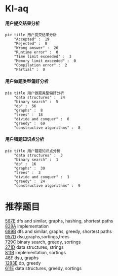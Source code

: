 # KI-aq

<!-- tabs:start -->



#### **用户提交结果分析**

```mermaid
pie title 用户提交结果分析
    "Accepted" :  19
    "Rejected" :  0
    "Wrong answer" :  26
    "Runtime error" :  0
    "Time limit exceeded" :  3
    "Memory limit exceeded" :  0
    "Compilation error" :  2
    "Partial" :  0
```

#### **用户做题类型偏好分析**

```mermaid
pie title 用户做题类型偏好分析
    "data structures" :  24
    "binary search" :  5
    "dp" :  56
    "graphs" :  8
    "trees" :  18
    "divide and conquer" :  0
    "greedy" :  69
    "constructive algorithms" :  8
```
#### **用户错题知识点分析**

```mermaid
pie title 用户错题知识点分析
    "data structures" :  3
    "binary search" :  1
    "dp" :  16
    "graphs" :  30
    "trees" :  3
    "divide and conquer" :  1
    "greedy" :  24
    "constructive algorithms" :  9
```



<!-- tabs:end -->
# 推荐题目
[567E](https://codeforces.com/contest/567/problem/E)		dfs and similar,
                        graphs,
                        hashing,
                        shortest paths		  
[828A](https://codeforces.com/contest/828/problem/A)		implementation		  
[689B](https://codeforces.com/contest/689/problem/B)		dfs and similar,
                        graphs,
                        greedy,
                        shortest paths		  
[957D](https://codeforces.com/contest/957/problem/D)		dsu,graphs,sortings,trees		  
[729C](https://codeforces.com/contest/729/problem/C)		binary search,
                        greedy,
                        sortings		  
[271D](https://codeforces.com/contest/271/problem/D)		data structures,
                        strings		  
[811B](https://codeforces.com/contest/811/problem/B)		implementation,
                        sortings		  
[46F](https://codeforces.com/contest/46/problem/F)		dsu,
                        graphs		  
[1283E](https://codeforces.com/contest/1283/problem/E)		dp,
                        greedy		  
[611E](https://codeforces.com/contest/611/problem/E)		data structures,
                        greedy,
                        sortings		  
